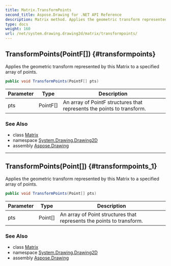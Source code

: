```yaml
---
title: Matrix.TransformPoints
second_title: Aspose.Drawing for .NET API Reference
description: Matrix method. Applies the geometric transform represented by this Matrix to a specified array of points
type: docs
weight: 160
url: /net/system.drawing.drawing2d/matrix/transformpoints/
---
```

## TransformPoints(PointF[]) {#transformpoints}

Applies the geometric transform represented by this Matrix to a specified array of points.

```csharp
public void TransformPoints(PointF[] pts)
```

| Parameter | Type | Description |
| --- | --- | --- |
| pts | PointF[] | An array of PointF structures that represents the points to transform. |

### See Also

* class [Matrix](../)
* namespace [System.Drawing.Drawing2D](../../matrix/)
* assembly [Aspose.Drawing](../../../)

---

## TransformPoints(Point[]) {#transformpoints_1}

Applies the geometric transform represented by this Matrix to a specified array of points.

```csharp
public void TransformPoints(Point[] pts)
```

| Parameter | Type | Description |
| --- | --- | --- |
| pts | Point[] | An array of Point structures that represents the points to transform. |

### See Also

* class [Matrix](../)
* namespace [System.Drawing.Drawing2D](../../matrix/)
* assembly [Aspose.Drawing](../../../)


